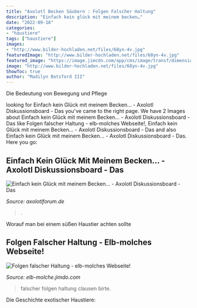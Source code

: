 ```yaml
---
title: "Axolotl Becken Säubern : Folgen Falscher Haltung"
description: "Einfach kein glück mit meinem becken…"
date: "2022-09-18"
categories:
- "haustiere"
tags: ["haustiere"]
images:
- "http://www.bilder-hochladen.net/files/68yn-4v.jpg"
featuredImage: "http://www.bilder-hochladen.net/files/68yn-4v.jpg"
featured_image: "https://image.jimcdn.com/app/cms/image/transf/dimension=519x10000:format=jpg/path/sc2e929921a2c2f8d/image/i3e7949cfab4ea877/version/1519319627/image.jpg"
image: "http://www.bilder-hochladen.net/files/68yn-4v.jpg"
ShowToc: true
author: "Madilyn Botsford III"
---
```



Die Bedeutung von Bewegung und Pflege

	

		
looking for Einfach kein Glück mit meinem Becken… - Axolotl Diskussionsboard - Das you've came to the right page. We have 2 Images about Einfach kein Glück mit meinem Becken… - Axolotl Diskussionsboard - Das like Folgen falscher Haltung - elb-molches Webseite!, Einfach kein Glück mit meinem Becken… - Axolotl Diskussionsboard - Das and also Einfach kein Glück mit meinem Becken… - Axolotl Diskussionsboard - Das. Here you go:
		
    
## Einfach Kein Glück Mit Meinem Becken… - Axolotl Diskussionsboard - Das

<img loading=lazy src="http://www.bilder-hochladen.net/files/68yn-4v.jpg" onerror="this.onerror=null;this.src='https://tse4.mm.bing.net/th?id=OIP.oDRvGMb_YB2ZPeFZsZsSTgHaFj&amp;pid=15.1';" alt="Einfach kein Glück mit meinem Becken… - Axolotl Diskussionsboard - Das">

_Source: axolotlforum.de_

>. 

	

Worauf man bei einem süßen Haustier achten sollte

    
## Folgen Falscher Haltung - Elb-molches Webseite!

<img loading=lazy src="https://image.jimcdn.com/app/cms/image/transf/dimension=519x10000:format=jpg/path/sc2e929921a2c2f8d/image/i3e7949cfab4ea877/version/1519319627/image.jpg" onerror="this.onerror=null;this.src='https://tse3.mm.bing.net/th?id=OIP.AfKk3L9tJwnziTtdl2ROhAHaEK&amp;pid=15.1';" alt="Folgen falscher Haltung - elb-molches Webseite!">

_Source: elb-molche.jimdo.com_

>falscher folgen haltung clausen birte. 

	

Die Geschichte exotischer Haustiere:

